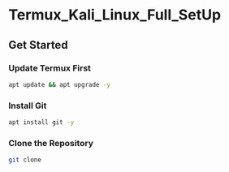 # Termux_Kali_Linux_Full_SetUp

## Get Started

### Update Termux First
```sh
apt update && apt upgrade -y

```
### Install Git
```sh
apt install git -y

```
### Clone the Repository 
```sh
git clone 

```

